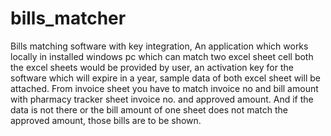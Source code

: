# bills_matcher
Bills matching software with key integration,
An application which works locally in installed windows pc which can match two excel sheet cell both the excel sheets would be provided by user, an activation key for the software which will expire in a year, sample data of both excel sheet will be attached. From invoice sheet you have to match invoice no and bill amount with pharmacy tracker sheet invoice no. and approved amount. And if the data is not there or the bill amount of one sheet does not match the approved amount, those bills are to be shown.
